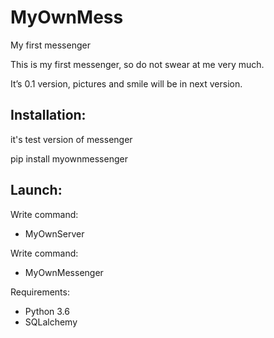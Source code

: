 # MyOwnMess
My first messenger

This is my first messenger, so do not swear at me very much.

It’s 0.1 version, pictures and smile will be in next version.



Installation:
------------
it's test version of messenger

pip install myownmessenger



Launch:
-------
Write command:
 - MyOwnServer

Write command:
 - MyOwnMessenger




Requirements:
- Python 3.6
- SQLalchemy

